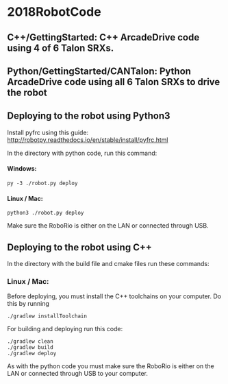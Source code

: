 # 2018RobotCode
## C++/GettingStarted: C++ ArcadeDrive code using 4 of 6 Talon SRXs.
## Python/GettingStarted/CANTalon: Python ArcadeDrive code using all 6 Talon SRXs to drive the robot
## Deploying to the robot using Python3
Install pyfrc using this guide: http://robotpy.readthedocs.io/en/stable/install/pyfrc.html

In the directory with python code, run this command:
#### Windows:
```
py -3 ./robot.py deploy
```
#### Linux / Mac:
```
python3 ./robot.py deploy
```
Make sure the RoboRio is either on the LAN or connected through USB.
## Deploying to the robot using C++
In the directory with the build file and cmake files run these commands:
### Linux / Mac:
Before deploying, you must install the C++ toolchains on your computer.
Do this by running 
```
./gradlew installToolchain
```

For building and deploying run this code:
```
./gradlew clean
./gradlew build
./gradlew deploy
```
As with the python code you must make sure the RoboRio is either on the LAN or connected through USB to your computer.
